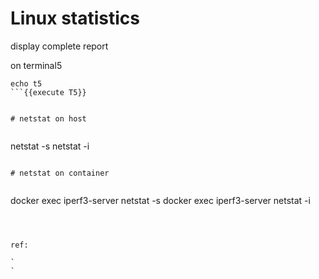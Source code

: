 

# Linux statistics


display complete report 

on terminal5
```
echo t5
```{{execute T5}}


# netstat on host


```
netstat -s
netstat -i 
```{{execute T5}}

# netstat on container


```
docker exec iperf3-server  netstat -s
docker exec iperf3-server  netstat -i 
```{{execute T5}}



ref:

`
`